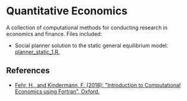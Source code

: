 # Quantitative Economics
A collection of computational methods for conducting research in economics and finance. Files included:
- Social planner solution to the static general equilibrium model: [planner_static_1.R.](https://github.com/montesinosmv/quant_econ/blob/master/planner_static_1.R)

## References
- [Fehr, H., and Kindermann, F. (2018): "Introduction to Computational Economics using Fortran", Oxford.](https://www.ce-fortran.com/)
